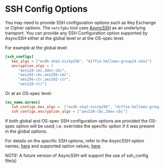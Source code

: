# SSH Config Options

You may need to provide SSH configuration options such as Key Exchange or
Cipher options.  The `netcfgbu` tool uses [AsyncSSH](https://github.com/ronf/asyncssh) as an underlying transport.
You can provide any SSH Configuration option supported by AsyncSSH either at
the global level or at the OS-spec level.

For example at the global level:

```toml
[ssh_configs]
   kex_algs = ["ecdh-sha2-nistp256", "diffie-hellman-group14-sha1"]
   encryption_algs = [
      "aes128-cbc,3des-cbc",
      "aes192-cbc,aes256-cbc",
      "aes256-ctr,aes192-ctr",
      "aes128-ctr"]
```

Or at an OS-spec level:

```toml
[os_name.aireos]
   ssh_configs.kex_algs =  ["ecdh-sha2-nistp256", "diffie-hellman-group14-sha1"]
   ssh_configs.encryption_algs = ["aes128-cbc,3des-cbc"]
```

If both global and OS-spec SSH configuration options are provided the OS-spec
option will be used; i.e. overrides the specific option if it was present
in the global options.

For details on the specific SSH options, refer to the AsyncSSH option names, [here](https://asyncssh.readthedocs.io/en/stable/api.html#asyncssh.SSHClientConnectionOptions)
and supported option values, [here](https://asyncssh.readthedocs.io/en/stable/api.html#supported-algorithms).

*NOTE:* A future version of AsyncSSH will support the use of ssh_config file(s)
